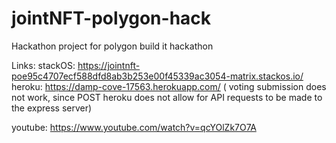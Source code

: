 # jointNFT-polygon-hack
Hackathon project for polygon build it hackathon


Links: 
stackOS: https://jointnft-poe95c4707ecf588dfd8ab3b253e00f45339ac3054-matrix.stackos.io/  
heroku: https://damp-cove-17563.herokuapp.com/ ( voting submission does not work, since POST heroku does not allow for API requests to be made to the express server) 

youtube: https://www.youtube.com/watch?v=qcYOlZk7O7A
